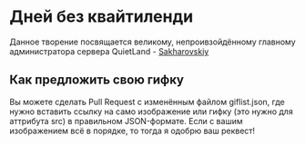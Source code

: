 # Дней без квайтиленди

Данное творение посвящается великому, непроивзойдённому главному администратора сервера QuietLand - <a href="https://vk.com/alex.nikku">Sakharovskiy</a>

<h2>Как предложить свою гифку</h2>
Вы можете сделать Pull Request с изменённым файлом giflist.json, где нужно вставить ссылку на само изображение или гифку (это нужно для аттрибута src) в правильном JSON-формате. Если с вашим изображением всё в порядке, то тогда я одобрю ваш реквест!
